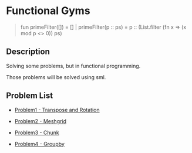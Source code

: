 # Functional Gyms

> fun primeFilter([]) = [] | primeFilter(p :: ps) = p :: (List.filter (fn x => (x mod p <> 0)) ps)
> 


## Description
Solving some problems, but in functional programming.

Those problems will be solved using sml.

## Problem List
- [Problem1 - Transpose and Rotation](./Problem1%20-%20Transpose%20and%20Rotation)

- [Problem2 - Meshgrid](./Problem2%20-%20Meshgrid)

- [Problem3 - Chunk](./Problem3%20-%20Chunk)

- [Problem4 - Groupby](./Problem4%20-%20Groupby)
